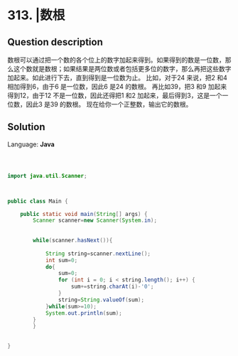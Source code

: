 # 313. |数根

## Question description


数根可以通过把一个数的各个位上的数字加起来得到。如果得到的数是一位数，那么这个数就是数根；如果结果是两位数或者包括更多位的数字，那么再把这些数字加起来。如此进行下去，直到得到是一位数为止。
 比如，对于24 来说，把2 和4 相加得到6，由于6 是一位数，因此6 是24 的数根。
 再比如39，把3 和9 加起来得到12，由于12 不是一位数，因此还得把1 和2 加起来，最后得到3，这是一个一位数，因此3 是39 的数根。
 现在给你一个正整数，输出它的数根。


## Solution

Language: **Java**

```Java



import java.util.Scanner;



public class Main {

    public static void main(String[] args) {
        Scanner scanner=new Scanner(System.in);
        
        
        while(scanner.hasNext()){
            
            String string=scanner.nextLine();
            int sum=0;
            do{
                sum=0;
                for (int i = 0; i < string.length(); i++) {
                    sum+=string.charAt(i)-'0';
                }
                string=String.valueOf(sum);
            }while(sum>=10);
            System.out.println(sum);
        }
        }
        
    
}

```


